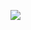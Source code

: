 ![](https://visitor-badge.laobi.icu/badge?page_id=Roni-Ravin.Roni-Ravin)
          
               
          
          
     
